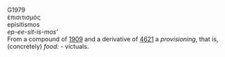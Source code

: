 <body>
  <p>G1979<br>  ἐπισιτισμός  <br> episitismos  <br><i>ep-ee-sit-is-mos‘ </i><br>From a compound of <a href="g1909.htm">1909</a> and a derivative of <a href="g4621.htm">4621</a>  a <i>provisioning</i>, that is, (concretely) <i>food:</i> - victuals.<br></p>
 </body>